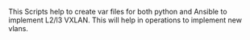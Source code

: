 This Scripts help to create var files for both python and Ansible to implement L2/l3 VXLAN.
This will help in operations to implement new vlans.
